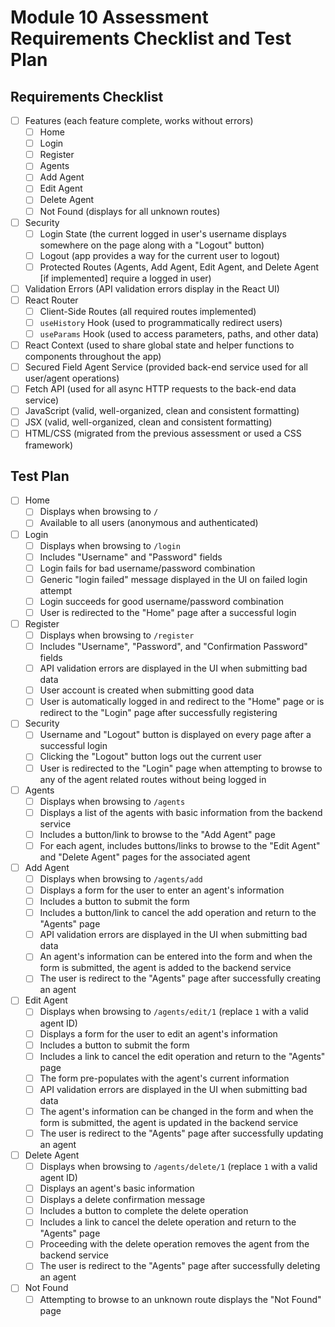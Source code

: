 
# Module 10 Assessment Requirements Checklist and Test Plan

## Requirements Checklist

* [ ] Features (each feature complete, works without errors)
  * [ ] Home
  * [ ] Login
  * [ ] Register
  * [ ] Agents
  * [ ] Add Agent
  * [ ] Edit Agent
  * [ ] Delete Agent
  * [ ] Not Found (displays for all unknown routes)
* [ ] Security
  * [ ] Login State (the current logged in user's username displays somewhere on the page along with a "Logout" button)
  * [ ] Logout (app provides a way for the current user to logout)
  * [ ] Protected Routes (Agents, Add Agent, Edit Agent, and Delete Agent [if implemented] require a logged in user)
* [ ] Validation Errors (API validation errors display in the React UI)
* [ ] React Router
  * [ ] Client-Side Routes (all required routes implemented)
  * [ ] `useHistory` Hook (used to programmatically redirect users)
  * [ ] `useParams` Hook (used to access parameters, paths, and other data)
* [ ] React Context (used to share global state and helper functions to components throughout the app)
* [ ] Secured Field Agent Service (provided back-end service used for all user/agent operations)
* [ ] Fetch API (used for all async HTTP requests to the back-end data service)
* [ ] JavaScript (valid, well-organized, clean and consistent formatting)
* [ ] JSX (valid, well-organized, clean and consistent formatting)
* [ ] HTML/CSS (migrated from the previous assessment or used a CSS framework)

## Test Plan

* [ ] Home
  * [ ] Displays when browsing to `/`
  * [ ] Available to all users (anonymous and authenticated)
* [ ] Login
  * [ ] Displays when browsing to `/login`
  * [ ] Includes "Username" and "Password" fields
  * [ ] Login fails for bad username/password combination
  * [ ] Generic "login failed" message displayed in the UI on failed login attempt
  * [ ] Login succeeds for good username/password combination
  * [ ] User is redirected to the "Home" page after a successful login
* [ ] Register
  * [ ] Displays when browsing to `/register`
  * [ ] Includes "Username", "Password", and "Confirmation Password" fields
  * [ ] API validation errors are displayed in the UI when submitting bad data
  * [ ] User account is created when submitting good data
  * [ ] User is automatically logged in and redirect to the "Home" page or is redirect to the "Login" page after successfully registering
* [ ] Security
  * [ ] Username and "Logout" button is displayed on every page after a successful login
  * [ ] Clicking the "Logout" button logs out the current user
  * [ ] User is redirected to the "Login" page when attempting to browse to any of the agent related routes without being logged in
* [ ] Agents
  * [ ] Displays when browsing to `/agents`
  * [ ] Displays a list of the agents with basic information from the backend service
  * [ ] Includes a button/link to browse to the "Add Agent" page
  * [ ] For each agent, includes buttons/links to browse to the "Edit Agent" and "Delete Agent" pages for the associated agent
* [ ] Add Agent
  * [ ] Displays when browsing to `/agents/add`
  * [ ] Displays a form for the user to enter an agent's information
  * [ ] Includes a button to submit the form
  * [ ] Includes a button/link to cancel the add operation and return to the "Agents" page
  * [ ] API validation errors are displayed in the UI when submitting bad data
  * [ ] An agent's information can be entered into the form and when the form is submitted, the agent is added to the backend service
  * [ ] The user is redirect to the "Agents" page after successfully creating an agent
* [ ] Edit Agent
  * [ ] Displays when browsing to `/agents/edit/1` (replace `1` with a valid agent ID)
  * [ ] Displays a form for the user to edit an agent's information
  * [ ] Includes a button to submit the form
  * [ ] Includes a link to cancel the edit operation and return to the "Agents" page
  * [ ] The form pre-populates with the agent's current information
  * [ ] API validation errors are displayed in the UI when submitting bad data
  * [ ] The agent's information can be changed in the form and when the form is submitted, the agent is updated in the backend service
  * [ ] The user is redirect to the "Agents" page after successfully updating an agent
* [ ] Delete Agent
  * [ ] Displays when browsing to `/agents/delete/1` (replace `1` with a valid agent ID)
  * [ ] Displays an agent's basic information
  * [ ] Displays a delete confirmation message
  * [ ] Includes a button to complete the delete operation
  * [ ] Includes a link to cancel the delete operation and return to the "Agents" page
  * [ ] Proceeding with the delete operation removes the agent from the backend service
  * [ ] The user is redirect to the "Agents" page after successfully deleting an agent
* [ ] Not Found
  * [ ] Attempting to browse to an unknown route displays the "Not Found" page